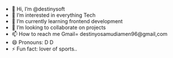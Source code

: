 - 👋 Hi, I’m @destinysoft
- 👀 I’m interested in everything Tech
- 🌱 I’m currently learning frontend development
- 💞️ I’m looking to collaborate on projects
- 📫 How to reach me  Gmail= destinyosamudiamen96@gmail,com 
- 😄 Pronouns: D D
- ⚡ Fun fact: lover of sports..

<!---
destinysoft/destinysoft is a ✨ special ✨ repository because its `README.md` (this file) appears on your GitHub profile.
You can click the Preview link to take a look at your changes.
--->
